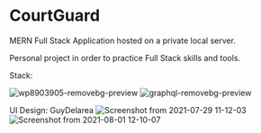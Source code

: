# CourtGuard



MERN Full Stack Application hosted on a private local server.

Personal project in order to practice Full Stack skills and tools.


Stack:


![wp8903905-removebg-preview](https://user-images.githubusercontent.com/23456142/127765701-2872cff6-7d61-4a4b-9870-b7c2b4c56260.png)
![graphql-removebg-preview](https://user-images.githubusercontent.com/23456142/127765728-911cf33e-760f-45e5-a372-236d1c09df7d.png)

UI Design: GuyDelarea
![Screenshot from 2021-07-29 11-12-03](https://user-images.githubusercontent.com/23456142/127765653-0ac1729d-60e6-4b07-b5f9-d0bda0daffb0.png)
![Screenshot from 2021-08-01 12-10-07](https://user-images.githubusercontent.com/23456142/127765669-dd4c51be-9627-46ee-809c-365da1e43b52.png)
